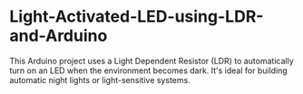 # Light-Activated-LED-using-LDR-and-Arduino
This Arduino project uses a Light Dependent Resistor (LDR) to automatically turn on an LED when the environment becomes dark. It's ideal for building automatic night lights or light-sensitive systems.
